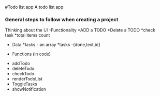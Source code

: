 #Todo list app 
A todo list app

### General steps to follow when creating a project

Thinking about the UI
-Functionality
 *ADD a TODO
 *Delete a TODO
 *check task
 *total items count

- Data
*tasks - an array
*tasks -{done,text,id}

- Functions (in code)
 * addTodo
 * deleteTodo
 * checkTodo
 * renderTodoList
 * ToggleTasks
 * showNotification
